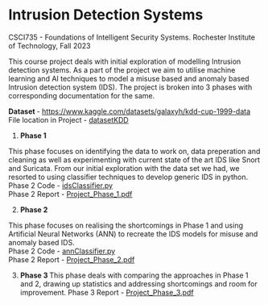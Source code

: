 # Intrusion Detection Systems
CSCI735 - Foundations of Intelligent Security Systems.
Rochester Institute of Technology, Fall 2023

This course project deals with initial exploration of modelling Intrusion 
detection systems. As a part of the project we aim to utilise machine learning and AI 
techniques to model a misuse based and anomaly based Intrusion detection 
system (IDS).
The project is broken into 3 phases with corresponding documentation for the same.

<b>Dataset </b> - https://www.kaggle.com/datasets/galaxyh/kdd-cup-1999-data <br>
File location in Project - [datasetKDD](data/datasetKDD)


1. <b> Phase 1 </b>

This phase focuses on identifying the data to work on, data preperation and 
cleaning as well as experimenting with current state of the art IDS like 
Snort and Suricata. From our initial exploration with the data set we had, 
we resorted to using classifier techniques to develop generic IDS in python.<br>
Phase 2 Code - [idsClassifier.py](idsClassifier.py)<br>
Phase 2 Report - [Project_Phase_1.pdf](Project_Phase_1.pdf)

2. <b> Phase 2 </b>

This phase focuses on realising the shortcomings in Phase 1 and using 
Artificial Neural Networks (ANN) to recreate the IDS models for misuse and 
anomaly based IDS.<br>
Phase 2 Code - [annClassifier.py](annClassifier.py)<br>
Phase 2 Report - [Project_Phase_2.pdf](Project_Phase_2.pdf)

3. <b> Phase 3 </b>
This phase deals with comparing the approaches in Phase 1 and 2, drawing up 
statistics and addressing shortcomings and room for improvement.
Phase 3 Report - [Project_Phase_3.pdf](Project_Phase_3.pdf)
